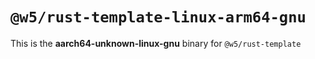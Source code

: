 # `@w5/rust-template-linux-arm64-gnu`

This is the **aarch64-unknown-linux-gnu** binary for `@w5/rust-template`
